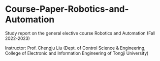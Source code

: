 # Course-Paper-Robotics-and-Automation


Study report on the general elective course Robotics and Automation (Fall 2022-2023)

Instructor: Prof. Chengju Liu (Dept. of Control Science & Engineering, College of Electronic and Information Engineering of Tongji University)

